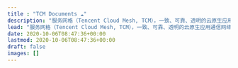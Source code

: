 ```yaml
---
title : "TCM Documents ☁️"
description: "服务网格（Tencent Cloud Mesh, TCM），一致、可靠、透明的云原生应用通信网络管控基础平台。全面兼容 Istio，集成腾讯云基础设施，提供全托管服务化的支撑能力保障网格生命周期管理。IaaS 组网与监控组件开箱即用，跨集群、异构应用一致发现管理加速云原生迁移。"
lead: "服务网格（Tencent Cloud Mesh, TCM），一致、可靠、透明的云原生应用通信网络管控基础平台。"
date: 2020-10-06T08:47:36+00:00
lastmod: 2020-10-06T08:47:36+00:00
draft: false
images: []
---
```

